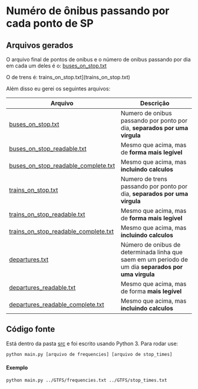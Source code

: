 # Numéro de ônibus passando por cada ponto de SP


## Arquivos gerados
O arquivo final de pontos de onibus e o número de onibus passando por dia em cada um deles é o:
[buses\_on\_stop.txt](buses_on_stop.txt)

O de trens é:
trains\_on\_stop.txt](trains_on_stop.txt)

Além disso eu gerei os seguintes arquivos:

| Arquivo | Descrição |
| ------- | --------- |
| [buses\_on\_stop.txt](buses_on_stop.txt) | Numero de onibus passando por ponto por dia, **separados por uma virgula** |
| [buses\_on\_stop\_readable.txt](buses\_on\_stop\_readable.txt) | Mesmo que acima, mas de **forma mais legível** |
| [buses\_on\_stop\_readable\_complete.txt](buses\_on\_stop\_readable\_complete.txt) | Mesmo que acima, mas **incluindo calculos** |
| [trains\_on\_stop.txt](trains_on_stop.txt) | Numero de trens passando por ponto por dia, **separados por uma virgula** |
| [trains\_on\_stop\_readable.txt](trains\_on\_stop\_readable.txt) | Mesmo que acima, mas de **forma mais legível** |
| [trains\_on\_stop\_readable\_complete.txt](trains\_on\_stop\_readable\_complete.txt) | Mesmo que acima, mas **incluindo calculos** |
| [departures.txt](departures.txt) | Número de onibus de determinada linha que saem em um periodo de um dia **separados por uma virgula**  |
| [departures_readable.txt](departures_readable.txt) | Mesmo que acima, mas de forma **mais legível** |
| [departures_readable_complete.txt](departures_readable_complete.txt) | Mesmo que acima, mas **incluindo calculos** |


## Código fonte
Está dentro da pasta [src](src/) e foi escrito usando Python 3.
Para rodar use:
```sh
python main.py [arquivo de frequencies] [arquivo de stop_times]
```

#### Exemplo 
```sh
python main.py ../GTFS/frequencies.txt ../GTFS/stop_times.txt
```


